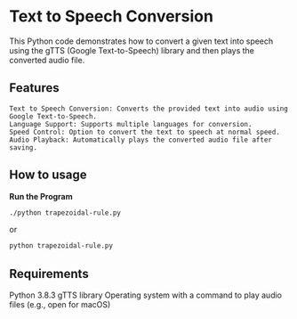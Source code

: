 # Text to Speech Conversion

This Python code demonstrates how to convert a given text into speech using the gTTS (Google Text-to-Speech) library and then plays the converted audio file. 

## Features

    Text to Speech Conversion: Converts the provided text into audio using Google Text-to-Speech.
    Language Support: Supports multiple languages for conversion.
    Speed Control: Option to convert the text to speech at normal speed.
    Audio Playback: Automatically plays the converted audio file after saving.


## How to usage

 **Run the Program**
```bash
./python trapezoidal-rule.py
```
or

```bash
python trapezoidal-rule.py
```

## Requirements

 Python 3.8.3
 gTTS library
 Operating system with a command to play audio files (e.g., open for macOS)

